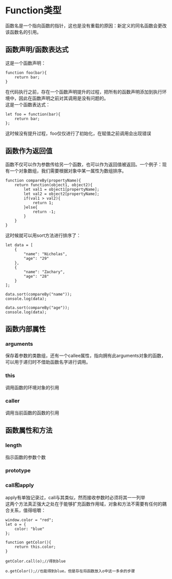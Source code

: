 # Function类型
函数名是一个指向函数的指针，这也是没有重载的原因：新定义的同名函数会更改该函数名的引用。  
## 函数声明/函数表达式
这是一个函数声明：
```
function foo(bar){
    return bar;
}
```
在代码执行之前，存在一个函数声明提升的过程，把所有的函数声明添加到执行环境中，因此在函数声明之前对其调用是没有问题的。  
这是一个函数表达式：
```
let foo = function(bar){
    return bar;
};
```
这时候没有提升过程，foo仅仅进行了初始化，在赋值之前调用会出现错误  
## 函数作为返回值
函数不仅可以作为参数传给另一个函数，也可以作为返回值被返回。一个例子：现有一个对象数组，我们需要根据对象中某一属性为数组排序。
```
function compareBy(propertyName){
    return function(object1, object2){
        let val1 = object1[propertyName];
        let val2 = object2[propertyName];
        if(val1 > val2){
            return 1;
        }else{
            return -1;
        }
    }
}
```
这时候就可以用sort方法进行排序了：
```
let data = [
    {
        "name": "Nicholas",
        "age": "29"
    },
    {
        "name": "Zachary",
        "age": "28"
    }
];

data.sort(compareBy("name"));
console.log(data);

data.sort(compareBy("age"));
console.log(data);
```
## 函数内部属性
### arguments
保存着参数的类数组，还有一个callee属性，指向拥有此arguments对象的函数，可以用于递归时不借助函数名字进行调用。
### this
调用函数的环境对象的引用
### caller
调用当前函数的函数的引用
## 函数属性和方法
### length
指示函数的参数个数
### prototype

### call和apply
apply有单独记录过，call与其类似，然而接收参数时必须将其一一列举  
这两个方法真正强大之处在于能够扩充函数作用域，对象和方法不需要有任何的耦合关系，值得咀嚼：
```
window.color = "red";
let o = {
    color: "blue"
};

function getColor(){
    return this.color;
}

getColor.call(o);//得到blue

o.getColor();//也能得到blue，但是存在将函数放入o中这一多余的步骤
```
